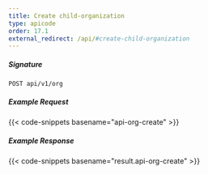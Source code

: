 ```yaml
---
title: Create child-organization
type: apicode
order: 17.1
external_redirect: /api/#create-child-organization
---
```


##### Signature
`POST api/v1/org`
##### Example Request
{{< code-snippets basename="api-org-create" >}}
##### Example Response
{{< code-snippets basename="result.api-org-create" >}}
